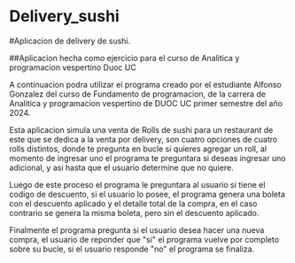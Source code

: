 ﻿# Delivery_sushi
#Aplicacion de delivery de sushi.

##Aplicacion hecha como ejercicio para el curso de Analitica y programacion vespertino Duoc UC

A continuacion podra utilizar el programa creado por el estudiante Alfonso Gonzalez del curso de Fundamento de programacion,
de la carrera de Analitica y programacion vespertino de DUOC UC primer semestre del año 2024.

Esta aplicacion simula una venta de Rolls de sushi para un restaurant de este que se dedica a la venta por delivery,
son cuatro opciones de cuatro rolls distintos, donde te pregunta en bucle si quieres agregar un roll, al momento de ingresar uno
el programa te preguntara si deseas ingresar uno adicional, y asi hasta que el usuario determine que no quiere.

Luego de este proceso el programa le preguntara al usuario si tiene el codigo de descuento, si el usuario lo posee,
el programa genera una boleta con el descuento aplicado y el detalle total de la compra, en el caso contrario
se genera la misma boleta, pero sin el descuento aplicado.

Finalmente el programa pregunta si el usuario desea hacer una nueva compra, el usuario de reponder que "si" el programa vuelve
por completo sobre su bucle, si el usuario responde "no" el programa se finaliza.
